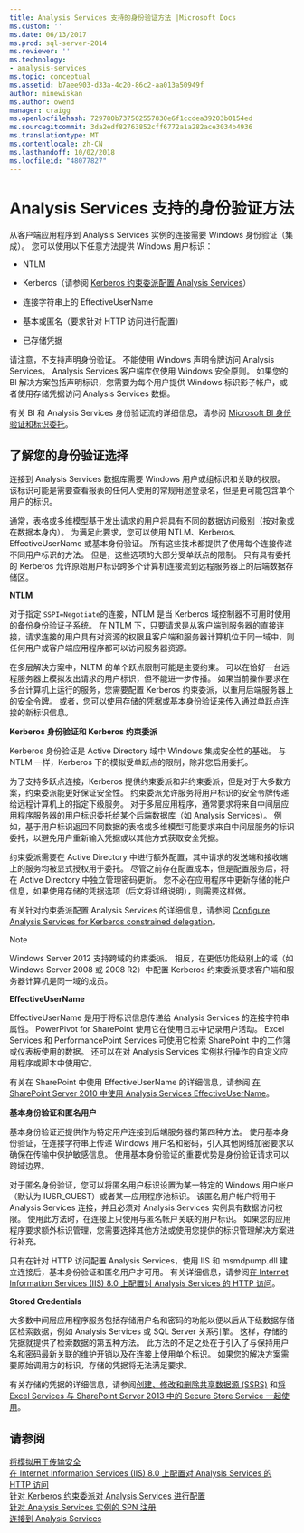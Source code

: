 ```yaml
---
title: Analysis Services 支持的身份验证方法 |Microsoft Docs
ms.custom: ''
ms.date: 06/13/2017
ms.prod: sql-server-2014
ms.reviewer: ''
ms.technology:
- analysis-services
ms.topic: conceptual
ms.assetid: b7aee903-d33a-4c20-86c2-aa013a50949f
author: minewiskan
ms.author: owend
manager: craigg
ms.openlocfilehash: 729780b737502557830e6f1ccdea39203b0154ed
ms.sourcegitcommit: 3da2edf82763852cff6772a1a282ace3034b4936
ms.translationtype: MT
ms.contentlocale: zh-CN
ms.lasthandoff: 10/02/2018
ms.locfileid: "48077827"
---
```

# <a name="authentication-methodologies-supported-by-analysis-services"></a>Analysis Services 支持的身份验证方法
  从客户端应用程序到 Analysis Services 实例的连接需要 Windows 身份验证（集成）。 您可以使用以下任意方法提供 Windows 用户标识：  
  
-   NTLM  
  
-   Kerberos（请参阅 [Kerberos 约束委派配置 Analysis Services](configure-analysis-services-for-kerberos-constrained-delegation.md)）  
  
-   连接字符串上的 EffectiveUserName  
  
-   基本或匿名（要求针对 HTTP 访问进行配置）  
  
-   已存储凭据  
  
 请注意，不支持声明身份验证。 不能使用 Windows 声明令牌访问 Analysis Services。 Analysis Services 客户端库仅使用 Windows 安全原则。 如果您的 BI 解决方案包括声明标识，您需要为每个用户提供 Windows 标识影子帐户，或者使用存储凭据访问 Analysis Services 数据。  
  
 有关 BI 和 Analysis Services 身份验证流的详细信息，请参阅 [Microsoft BI 身份验证和标识委托](http://go.microsoft.com/fwlink/?LinkID=286576)。  
  
##  <a name="bkmk_auth"></a> 了解您的身份验证选择  
 连接到 Analysis Services 数据库需要 Windows 用户或组标识和关联的权限。 该标识可能是需要查看报表的任何人使用的常规用途登录名，但是更可能包含单个用户的标识。  
  
 通常，表格或多维模型基于发出请求的用户将具有不同的数据访问级别（按对象或在数据本身内）。 为满足此要求，您可以使用 NTLM、Kerberos、EffectiveUserName 或基本身份验证。 所有这些技术都提供了使用每个连接传递不同用户标识的方法。 但是，这些选项的大部分受单跃点的限制。 只有具有委托的 Kerberos 允许原始用户标识跨多个计算机连接流到远程服务器上的后端数据存储区。  
  
 **NTLM**  
  
 对于指定 `SSPI=Negotiate`的连接，NTLM 是当 Kerberos 域控制器不可用时使用的备份身份验证子系统。 在 NTLM 下，只要请求是从客户端到服务器的直接连接，请求连接的用户具有对资源的权限且客户端和服务器计算机位于同一域中，则任何用户或客户端应用程序都可以访问服务器资源。  
  
 在多层解决方案中，NLTM 的单个跃点限制可能是主要约束。 可以在恰好一台远程服务器上模拟发出请求的用户标识，但不能进一步传播。 如果当前操作要求在多台计算机上运行的服务，您需要配置 Kerberos 约束委派，以重用后端服务器上的安全令牌。 或者，您可以使用存储的凭据或基本身份验证来传入通过单跃点连接的新标识信息。  
  
 **Kerberos 身份验证和 Kerberos 约束委派**  
  
 Kerberos 身份验证是 Active Directory 域中 Windows 集成安全性的基础。 与 NTLM 一样，Kerberos 下的模拟受单跃点的限制，除非您启用委托。  
  
 为了支持多跃点连接，Kerberos 提供约束委派和非约束委派，但是对于大多数方案，约束委派能更好保证安全性。 约束委派允许服务将用户标识的安全令牌传递给远程计算机上的指定下级服务。 对于多层应用程序，通常要求将来自中间层应用程序服务器的用户标识委托给某个后端数据库（如 Analysis Services）。 例如，基于用户标识返回不同数据的表格或多维模型可能要求来自中间层服务的标识委托，以避免用户重新输入凭据或以其他方式获取安全凭据。  
  
 约束委派需要在 Active Directory 中进行额外配置，其中请求的发送端和接收端上的服务均被显式授权用于委托。 尽管之前存在配置成本，但是配置服务后，将在 Active Directory 中独立管理密码更新。 您不必在应用程序中更新存储的帐户信息，如果使用存储的凭据选项（后文将详细说明），则需要这样做。  
  
 有关针对约束委派配置 Analysis Services 的详细信息，请参阅 [Configure Analysis Services for Kerberos constrained delegation](configure-analysis-services-for-kerberos-constrained-delegation.md)。  
  
> [!NOTE]  
>  Windows Server 2012 支持跨域的约束委派。 相反，在更低功能级别上的域（如 Windows Server 2008 或 2008 R2）中配置 Kerberos 约束委派要求客户端和服务器计算机是同一域的成员。  
  
 **EffectiveUserName**  
  
 EffectiveUserName 是用于将标识信息传递给 Analysis Services 的连接字符串属性。 PowerPivot for SharePoint 使用它在使用日志中记录用户活动。 Excel Services 和 PerformancePoint Services 可使用它检索 SharePoint 中的工作簿或仪表板使用的数据。 还可以在对 Analysis Services 实例执行操作的自定义应用程序或脚本中使用它。  
  
 有关在 SharePoint 中使用 EffectiveUserName 的详细信息，请参阅 [在 SharePoint Server 2010 中使用 Analysis Services EffectiveUserName](http://go.microsoft.com/fwlink/?LinkId=311905)。  
  
 **基本身份验证和匿名用户**  
  
 基本身份验证还提供作为特定用户连接到后端服务器的第四种方法。 使用基本身份验证，在连接字符串上传递 Windows 用户名和密码，引入其他网络加密要求以确保在传输中保护敏感信息。 使用基本身份验证的重要优势是身份验证请求可以跨域边界。  
  
 对于匿名身份验证，您可以将匿名用户标识设置为某一特定的 Windows 用户帐户（默认为 IUSR_GUEST）或者某一应用程序池标识。 该匿名用户帐户将用于 Analysis Services 连接，并且必须对 Analysis Services 实例具有数据访问权限。 使用此方法时，在连接上只使用与匿名帐户关联的用户标识。 如果您的应用程序要求额外标识管理，您需要选择其他方法或使用您提供的标识管理解决方案进行补充。  
  
 只有在针对 HTTP 访问配置 Analysis Services，使用 IIS 和 msmdpump.dll 建立连接后，基本身份验证和匿名用户才可用。 有关详细信息，请参阅[在 Internet Information Services (IIS) 8.0 上配置对 Analysis Services 的 HTTP 访问](configure-http-access-to-analysis-services-on-iis-8-0.md)。  
  
 **Stored Credentials**  
  
 大多数中间层应用程序服务包括存储用户名和密码的功能以便以后从下级数据存储区检索数据，例如 Analysis Services 或 SQL Server 关系引擎。 这样，存储的凭据就提供了检索数据的第五种方法。 此方法的不足之处在于引入了与保持用户名和密码最新关联的维护开销以及在连接上使用单个标识。 如果您的解决方案需要原始调用方的标识，存储的凭据将无法满足要求。  
  
 有关存储的凭据的详细信息，请参阅[创建、修改和删除共享数据源 (SSRS)](../../reporting-services/report-data/create-modify-and-delete-shared-data-sources-ssrs.md) 和[将 Excel Services 与 SharePoint Server 2013 中的 Secure Store Service 一起使用](http://go.microsoft.com/fwlink/?LinkID=309869)。  
  
## <a name="see-also"></a>请参阅  
 [将模拟用于传输安全](http://go.microsoft.com/fwlink/?LinkId=311727)   
 [在 Internet Information Services (IIS) 8.0 上配置对 Analysis Services 的 HTTP 访问](configure-http-access-to-analysis-services-on-iis-8-0.md)   
 [针对 Kerberos 约束委派对 Analysis Services 进行配置](configure-analysis-services-for-kerberos-constrained-delegation.md)   
 [针对 Analysis Services 实例的 SPN 注册](spn-registration-for-an-analysis-services-instance.md)   
 [连接到 Analysis Services](connect-to-analysis-services.md)  
  
  
